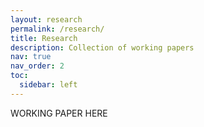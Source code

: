 ```yaml
---
layout: research
permalink: /research/
title: Research
description: Collection of working papers
nav: true
nav_order: 2
toc:
  sidebar: left
---
```


WORKING PAPER HERE
